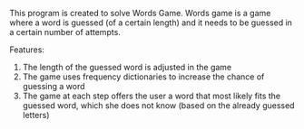 This program is created to solve Words Game. Words game is a game where a word is guessed (of a certain length) and it needs to be guessed in a certain number of attempts.

Features:

1. The length of the guessed word is adjusted in the game
2. The game uses frequency dictionaries to increase the chance of guessing a word
3. The game at each step offers the user a word that most likely fits the guessed word, which she does not know (based on the already guessed letters)
